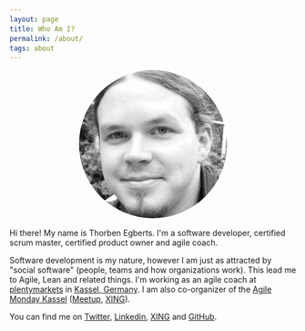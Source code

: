 ```yaml
---
layout: page
title: Who Am I?
permalink: /about/
tags: about
---
```


<style>
.gravatar-avatar {
	border-radius: 50%;
	-moz-border-radius: 50%;
	-webkit-border-radius: 50%;
}
</style>

<center>
	<img src="/images/thorben.jpeg" class="gravatar-avatar">
</center>

Hi there! My name is Thorben Egberts. I'm a software developer, certified scrum master, certified product owner and agile coach.

Software development is my nature, however I am just as attracted by "social software" (people, teams and how organizations work). This lead me to Agile, Lean and related things. I'm working as an agile coach at [plentymarkets](https://www.plentymarkets.eu/) in [Kassel, Germany](https://goo.gl/maps/CyhHe). I am also co-organizer of the [Agile Monday Kassel](http://www.agile-monday.de/kassel/) ([Meetup](http://www.meetup.com/de-DE/agile-monday-kassel), [XING](https://www.xing.com/communities/groups/agile-monday-kassel-1050362)).

You can find me on [Twitter](https://twitter.com/thorbenegberts), [Linkedin](https://www.linkedin.com/pub/thorben-egberts/85/690/94b), [XING](https://www.xing.com/profile/Thorben_Egberts) and [GitHub](https://github.com/thorbenegberts).
